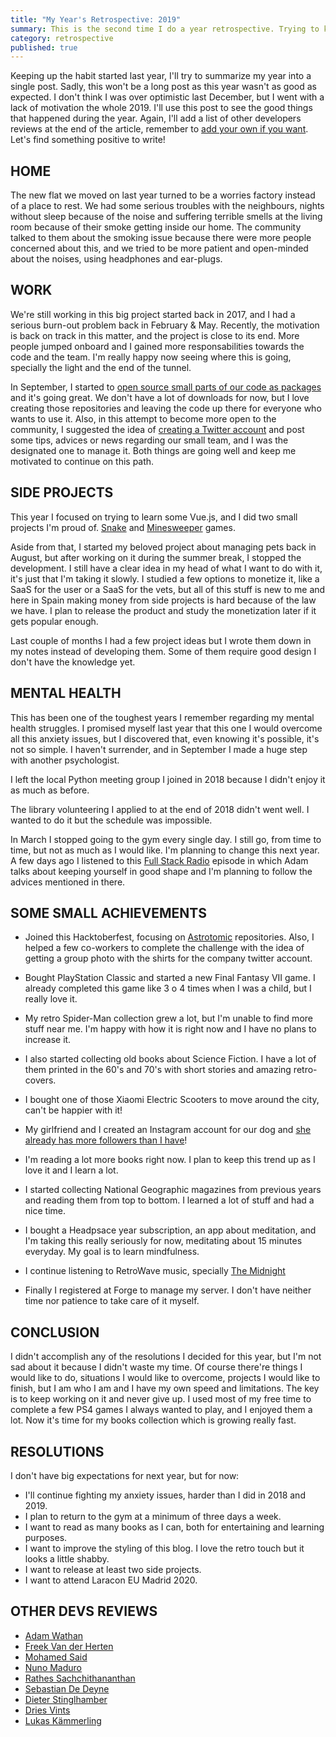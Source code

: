 ```yaml
---
title: "My Year's Retrospective: 2019"
summary: This is the second time I do a year retrospective. Trying to keep this kind of posts as an habit.
category: retrospective
published: true
---
```


Keeping up the habit started last year, I'll try to summarize my year into a single post. Sadly, 
this won't be a long post as this year wasn't as good as expected. I don't think I was over 
optimistic last December, but I went with a lack of motivation the whole 2019. I'll use this post 
to see the good things that happened during the year. Again, I'll add a list of other developers 
reviews at the end of the article, remember to 
[add your own if you want](https://github.com/Lloople/davidllop.com/blob/master/posts/2019-12-15.year-retrospective-2019.md). Let's find something positive to write!

## HOME
The new flat we moved on last year turned to be a worries factory instead of a place to rest. 
We had some serious troubles with the neighbours, nights without sleep because of the 
noise and suffering terrible smells at the living room because of their smoke getting inside 
our home. The community talked to them about the smoking issue because there were more people concerned about this, and we tried to be more patient and 
open-minded about the noises, using headphones and ear-plugs.

## WORK
We're still working in this big project started back in 2017, and I had a serious burn-out problem 
back in February & May. Recently, the motivation is back on track in this matter, and the project 
is close to its end. More people jumped onboard and I gained more responsabilities towards the code 
and the team. I'm really happy now seeing where this is going, specially the light and the end of the tunnel.   

In September, I started to [open source small parts of our code as packages](https://github.com/gnahotelsolutions)
and it's going great. We don't have a lot of downloads for now, but I love creating those repositories and leaving
the code up there for everyone who wants to use it.
Also, in this attempt to become more open to the community, I suggested the idea of 
[creating a Twitter account](https://twitter.com/gnahs_devs) and post some tips, advices or news regarding
our small team, and I was the designated one to manage it. Both things are going well and keep me motivated to continue on this path.

## SIDE PROJECTS
This year I focused on trying to learn some Vue.js, and I did two small projects I'm proud of. [Snake](https://snake.davidllop.com) and [Minesweeper](https://minesweeper.davidllop.com) games.

Aside from that, I started my beloved project about managing pets back in August, 
but after working on it during the summer break, I stopped the development. I still have a clear 
idea in my head of what I want to do with it, it's just that I'm taking it slowly. I studied a few options
to monetize it, like a SaaS for the user or a SaaS for the vets, but all of this stuff is new to me and here in 
Spain making money from side projects is hard because of the law we have. I plan to release the product and study the monetization later if it gets popular enough.

Last couple of months I had a few project ideas but I wrote them down in my notes instead of developing them. Some of them require good design I don't have the knowledge yet.

## MENTAL HEALTH
This has been one of the toughest years I remember regarding my mental health struggles. I promised 
myself last year that this one I would overcome all this anxiety issues, but I discovered that, even 
knowing it's possible, it's not so simple. I haven't surrender, and in September I made a huge step with another psychologist. 

I left the local Python meeting group I joined in 2018 because I didn't enjoy it as much as before.

The library volunteering I applied to at the end of 2018 didn't went well. I wanted to do it but the schedule was impossible.

In March I stopped going to the gym every single day. I still go, from time to time, but not as much as I would like. I'm planning to change this next year.
A few days ago I listened to this [Full Stack Radio](http://www.fullstackradio.com/105) episode in which Adam talks about keeping yourself in good shape and I'm planning to follow the advices mentioned in there.

## SOME SMALL ACHIEVEMENTS

- Joined this Hacktoberfest, focusing on [Astrotomic](https://github.com/astrotomic) repositories. Also, I helped a few co-workers to complete the challenge with the idea of getting a group photo with the shirts for the company twitter account.

- Bought PlayStation Classic and started a new Final Fantasy VII game. I already completed this game like 3 o 4 times when I was a child, but I really love it.

- My retro Spider-Man collection grew a lot, but I'm unable to find more stuff near me. I'm happy with how it is right now and I have no plans to increase it.

- I also started collecting old books about Science Fiction. I have a lot of them printed in the 60's and 70's with short stories and amazing retro-covers.

- I bought one of those Xiaomi Electric Scooters to move around the city, can't be happier with it! 

- My girlfriend and I created an Instagram account for our dog and [she already has more followers than I have](https://www.instagram.com/ninasayswoof)!

- I'm reading a lot more books right now. I plan to keep this trend up as I love it and I learn a lot.

- I started collecting National Geographic magazines from previous years and reading them from top to bottom. I learned a lot of stuff and had a nice time.

- I bought a Headpsace year subscription, an app about meditation, and I'm taking this really seriously for now, meditating about 15 minutes everyday. My goal is to learn mindfulness.

- I continue listening to RetroWave music, specially [The Midnight](https://www.themidnightofficial.com)

- Finally I registered at Forge to manage my server. I don't have neither time nor patience to take care of it myself.

## CONCLUSION
I didn't accomplish any of the resolutions I decided for this year, but I'm not sad about it 
because I didn't waste my time. Of course there're things I would like to do, situations I would like to 
overcome, projects I would like to finish, but I am 
who I am and I have my own speed and limitations. The key is to keep working on it and never give up.
I used most of my free time to complete a few PS4 games I always wanted to play, and I enjoyed them a lot. Now it's time for my books collection which is growing really fast.

## RESOLUTIONS
I don't have big expectations for next year, but for now:

- I'll continue fighting my anxiety issues, harder than I did in 2018 and 2019.
- I plan to return to the gym at a minimum of three days a week.
- I want to read as many books as I can, both for entertaining and learning purposes.
- I want to improve the styling of this blog. I love the retro touch but it looks a little shabby.
- I want to release at least two side projects.
- I want to attend Laracon EU Madrid 2020.

## OTHER DEVS REVIEWS

- [Adam Wathan](https://adamwathan.me/journal/2019/12/06/2019-year-in-review/)
- [Freek Van der Herten](https://freek.dev/1522-a-recap-of-2019)
- [Mohamed Said](https://twitter.com/themsaid/status/1202893323595321344)
- [Nuno Maduro](https://nunomaduro.com/a-recap-of-2019/)
- [Rathes Sachchithananthan](https://rathes.me/blog/en/review-2019/)
- [Sebastian De Deyne](https://sebastiandedeyne.com/newsletter/happy-holidays-looking-back-at-2019/)
- [Dieter Stinglhamber](https://www.dieterstinglhamber.me/blog/2019-retrospective/)
- [Dries Vints](https://driesvints.com/blog/2019-recap/)
- [Lukas Kämmerling](https://lukas-kaemmerling.de/blog/2019-recap)
